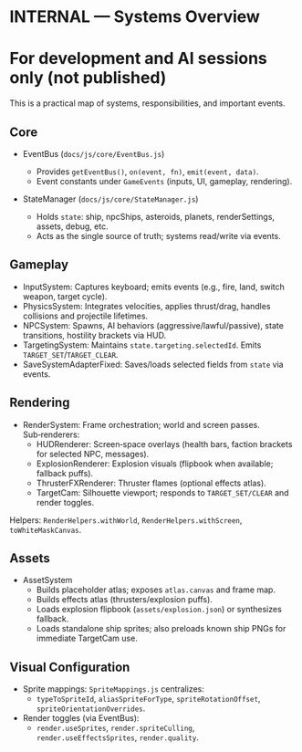 # INTERNAL — Systems Overview
# For development and AI sessions only (not published)

This is a practical map of systems, responsibilities, and important events.

## Core

- EventBus (`docs/js/core/EventBus.js`)
  - Provides `getEventBus()`, `on(event, fn)`, `emit(event, data)`.
  - Event constants under `GameEvents` (inputs, UI, gameplay, rendering).

- StateManager (`docs/js/core/StateManager.js`)
  - Holds `state`: ship, npcShips, asteroids, planets, renderSettings, assets, debug, etc.
  - Acts as the single source of truth; systems read/write via events.

## Gameplay

- InputSystem: Captures keyboard; emits events (e.g., fire, land, switch weapon, target cycle).
- PhysicsSystem: Integrates velocities, applies thrust/drag, handles collisions and projectile lifetimes.
- NPCSystem: Spawns, AI behaviors (aggressive/lawful/passive), state transitions, hostility brackets via HUD.
- TargetingSystem: Maintains `state.targeting.selectedId`. Emits `TARGET_SET`/`TARGET_CLEAR`.
- SaveSystemAdapterFixed: Saves/loads selected fields from `state` via events.

## Rendering

- RenderSystem: Frame orchestration; world and screen passes. Sub‑renderers:
  - HUDRenderer: Screen‑space overlays (health bars, faction brackets for selected NPC, messages).
  - ExplosionRenderer: Explosion visuals (flipbook when available; fallback puffs).
  - ThrusterFXRenderer: Thruster flames (optional effects atlas).
  - TargetCam: Silhouette viewport; responds to `TARGET_SET/CLEAR` and render toggles.

Helpers: `RenderHelpers.withWorld`, `RenderHelpers.withScreen`, `toWhiteMaskCanvas`.

## Assets

- AssetSystem
  - Builds placeholder atlas; exposes `atlas.canvas` and frame map.
  - Builds effects atlas (thrusters/explosion puffs).
  - Loads explosion flipbook (`assets/explosion.json`) or synthesizes fallback.
  - Loads standalone ship sprites; also preloads known ship PNGs for immediate TargetCam use.

## Visual Configuration

- Sprite mappings: `SpriteMappings.js` centralizes:
  - `typeToSpriteId`, `aliasSpriteForType`, `spriteRotationOffset`, `spriteOrientationOverrides`.
- Render toggles (via EventBus):
  - `render.useSprites`, `render.spriteCulling`, `render.useEffectsSprites`, `render.quality`.
